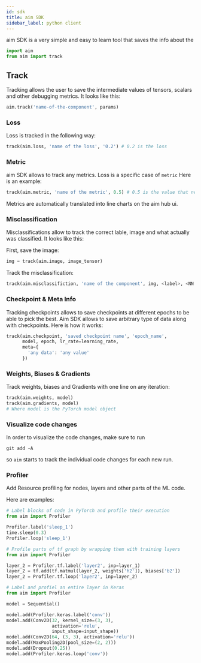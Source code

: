 ```yaml
---
id: sdk
title: aim SDK
sidebar_label: python client
---
```

aim SDK is a very simple and easy to learn tool that saves the info about the

```py
import aim
from aim import track
```

## Track

Tracking allows the user to save the intermediate values of tensors, scalars and other debugging metrics. It looks like this:
```py
aim.track('name-of-the-component', params)
```

### Loss
Loss is tracked in the following way:
```py
track(aim.loss, 'name of the loss', '0.2') # 0.2 is the loss
```

### Metric
aim SDK allows to track any metrics. Loss is a specific case of `metric`
Here is an example:

```py
track(aim.metric, 'name of the metric', 0.5) # 0.5 is the value that needs to be passed
```
Metrics are automatically translated into line charts on the aim hub ui.

### Misclassification
Misclassifications allow to track the correct lable, image and what actually was classified. It looks like this:

First, save the image:
```py
img = track(aim.image, image_tensor)
```
Track the misclassification:
```py
track(aim.misclassifiction, 'name of the component', img, <label>, <NN output>)
```

### Checkpoint & Meta Info
Tracking checkpoints allows to save checkpoints at different epochs to be able to pick the best.
Aim SDK allows to save arbitrary type of data along with checkpoints. Here is how it works:
```py
track(aim.checkpoint, 'saved checkpoint name', 'epoch_name',
      model, epoch, lr_rate=learning_rate,
      meta={
        'any data': 'any value'
      })
```

### Weights, Biases & Gradients
Track weights, biases and Gradients with one line on any iteration:
```py
track(aim.weights, model)
track(aim.gradients, model)
# Where model is the PyTorch model object
```

### Visualize code changes
In order to visualize the code changes, make sure to run
```shell
git add -A
```
so `aim` starts to track the individual code changes for each new run.


### Profiler
Add Resource profiling for nodes, layers and other parts of the ML code.

Here are examples:
<div>
<!--DOCUSAURUS_CODE_TABS-->
<!--PyTorch-->

```py
# Label blocks of code in PyTorch and profile their execution
from aim import Profiler

Profiler.label('sleep_1')
time.sleep(0.3)
Profiler.loop('sleep_1')
```
<!--Tensorflow-->

```py
# Profile parts of tf graph by wrapping them with training layers
from aim import Profiler

layer_2 = Profiler.tf.label('layer2', inp=layer_1)
layer_2 = tf.add(tf.matmul(layer_2, weights['h2']), biases['b2'])
layer_2 = Profiler.tf.loop('layer2', inp=layer_2)
```

<!--Keras-->

```py
# Label and profiel an entire layer in Keras
from aim import Profiler

model = Sequential()

model.add(Profiler.keras.label('conv'))
model.add(Conv2D(32, kernel_size=(3, 3),
                 activation='relu',
                 input_shape=input_shape))
model.add(Conv2D(64, (3, 3), activation='relu'))
model.add(MaxPooling2D(pool_size=(2, 2)))
model.add(Dropout(0.25))
model.add(Profiler.keras.loop('conv'))
```

<!--END_DOCUSAURUS_CODE_TABS-->
</div>

